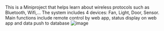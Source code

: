 This is a Miniproject that helps learn about wireless protocols such as Bluetooth, Wifi,... The system includes 4 devices: Fan, Light, Door, Sensor. Main functions include remote control by web app, status display on web app and data push to database
![image](https://github.com/user-attachments/assets/4ef75b42-ce11-40b1-bba0-1a368d63eb70)
